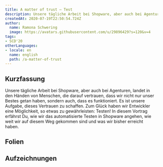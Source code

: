 ```yaml
---
title: A matter of trust – Test
description: Unsere tägliche Arbeit bei Shopware, aber auch bei Agenturen, landet in den Händen von Menschen, die darauf vertrauen, dass wir nicht nur unser Bestes getan haben, sondern auch, dass es funktioniert.
createdAt: 2020-07-19T22:50:54.724Z
author:
  name: Ramona Schwering
  image: https://avatars.githubusercontent.com/u/29896429?s=120&v=4
tags:
- SCD'20
otherLanguages:
- locale: en
  name: english
  path: /a-matter-of-trust
---
```


## Kurzfassung

Unsere tägliche Arbeit bei Shopware, aber auch bei Agenturen, landet in den Händen von Menschen, die darauf vertrauen, dass wir nicht nur unser Bestes getan haben, sondern auch, dass es funktioniert. Es ist unsere Aufgabe, dieses Vertrauen zu schaffen. Zum Glück haben wir Entwickler eine Möglichkeit, so etwas zu gewährleisten: Testen! In diesem Vortrag erfährst Du, wie wir das automatisierte Testen in Shopware angehen, wie weit wir auf diesem Weg gekommen sind und was wir bisher erreicht haben.

## Folien

<media-grid :media="[{
name: 'Folien',
description: 'Du kannst meine Folien auf Speakerdeck finden',
url: 'https://speakerdeck.com/leichteckig/a-matter-of-trust-test'
}]"></media-grid>

## Aufzeichnungen

<media-grid :media="[{
name: '🇺🇸 SCD\'21',
url: 'https://www.youtube-nocookie.com/embed/sxvQoWF4KS0'
}]"></media-grid>
